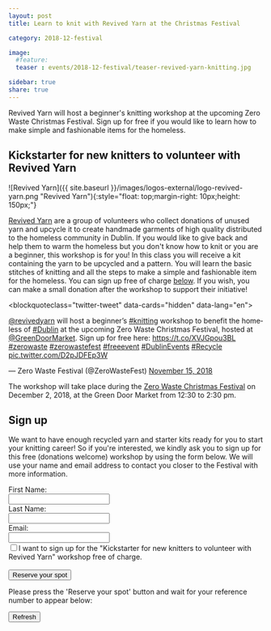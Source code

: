 ```yaml
---
layout: post
title: Learn to knit with Revived Yarn at the Christmas Festival

category: 2018-12-festival

image:
  #feature: 
  teaser : events/2018-12-festival/teaser-revived-yarn-knitting.jpg

sidebar: true
share: true
---
```


Revived Yarn will host a beginner's knitting workshop at the upcoming Zero Waste Christmas Festival. Sign up for free if you would like to learn how to make simple and fashionable items for the homeless.

## Kickstarter for new knitters to volunteer with Revived Yarn

![Revived Yarn]({{ site.baseurl }}/images/logos-external/logo-revived-yarn.png "Revived Yarn"){:style="float: top;margin-right: 10px;height: 150px;"}

[Revived Yarn](https://www.facebook.com/revivedyarn) are a group of volunteers who collect donations of unused yarn and upcycle it to create handmade garments of high quality distributed to the homeless community in Dublin. If you would like to give back and help them to warm the homeless but you don't know how to knit or you are a beginner, this workshop is for you! In this class you will receive a kit containing the yarn to be upcycled and a pattern. You will learn the basic stitches of knitting and all the steps to make a simple and fashionable item for the homeless. You can sign up free of charge [below](#sign-up). If you wish, you can make a small donation after the workshop to support their initiative!

<blockquoteclass="twitter-tweet" data-cards="hidden" data-lang="en"><p lang="en" dir="ltr"><a href="https://twitter.com/revivedyarn?ref_src=twsrc%5Etfw">@revivedyarn</a> will host a beginner’s <a href="https://twitter.com/hashtag/knitting?src=hash&amp;ref_src=twsrc%5Etfw">#knitting</a> workshop to benefit the homeless of <a href="https://twitter.com/hashtag/Dublin?src=hash&amp;ref_src=twsrc%5Etfw">#Dublin</a> at the upcoming Zero Waste Christmas Festival, hosted at <a href="https://twitter.com/GreenDoorMarket?ref_src=twsrc%5Etfw">@GreenDoorMarket</a>. Sign up for free here: <a href="https://t.co/XVJGpou3BL">https://t.co/XVJGpou3BL</a> <a href="https://twitter.com/hashtag/zerowaste?src=hash&amp;ref_src=twsrc%5Etfw">#zerowaste</a> <a href="https://twitter.com/hashtag/zerowastefest?src=hash&amp;ref_src=twsrc%5Etfw">#zerowastefest</a> <a href="https://twitter.com/hashtag/freeevent?src=hash&amp;ref_src=twsrc%5Etfw">#freeevent</a> <a href="https://twitter.com/hashtag/DublinEvents?src=hash&amp;ref_src=twsrc%5Etfw">#DublinEvents</a> <a href="https://twitter.com/hashtag/Recycle?src=hash&amp;ref_src=twsrc%5Etfw">#Recycle</a> <a href="https://t.co/D2pJDFEp3W">pic.twitter.com/D2pJDFEp3W</a></p>&mdash; Zero Waste Festival (@ZeroWasteFest) <a href="https://twitter.com/ZeroWasteFest/status/1063159705638363136?ref_src=twsrc%5Etfw">November 15, 2018</a></blockquote> <script asyncsrc="https://platform.twitter.com/widgets.js" charset="utf-8"></script> 

The workshop will take place during the [Zero Waste Christmas Festival](/2018-12-festival) on December 2, 2018, at the Green Door Market from 12:30 to 2:30 pm.

## Sign up

We want to have enough recycled yarn and starter kits ready for you to start your knitting career! So if you're interested, we kindly ask you to sign up for this free (donations welcome) workshop by using the form below. We will use your name and email address to contact you closer to the Festival with more information.

<form id="myForm" action="https://script.google.com/macros/s/AKfycbwlpfrgCNWGCd2RNcgs99MKM_V7TCM3biToca7cm5WcHGoyuxI/exec">
    First Name:<br>
    <input type="text" name="firstname" style="width:200px" required><br>
    Last Name:<br>
    <input type="text" name="lastname" style="width:200px" required><br>
    Email:<br>
    <input type="email" name="email" style="width:200px" required><br>
	<input type="checkbox" name="workshop" value="knitting_revived_yarn" required>I want to sign up for the "Kickstarter for new knitters to volunteer with Revived Yarn" workshop free of charge.<br><br>
    <input type="submit" id="mySubmit" value="Reserve your spot">
</form>

<p>Please press the 'Reserve your spot' button and wait for your reference number to appear below:<br>
<span id="myConf"></span></p>

<FORM>
<INPUT TYPE="button" onClick="history.go(0)" VALUE="Refresh">
</FORM>

<script src="//ajax.googleapis.com/ajax/libs/jquery/1.9.1/jquery.min.js"></script>

<script type="text/javascript">
$(document).ready(function(){
    // References:
    var $form = $('#myForm');
    var $conf = $('#myConf');
    var $subm = $('#mySubmit');	
    var $impt = $form.find(':input').not(':button, :submit, :reset, :hidden');
    // Submit function:
    $form.submit(function(){
        $.post($(this).attr('action'), $(this).serialize(), function(response){
     // On success, clear all inputs;      $impt.val('').attr('value','').removeAttr('checked').removeAttr('selected');
     // Write a confirmation message:
            $conf.html("You're in! Your reference number is ZW1812WS1 in combination with your full name. Please refresh this page to book another spot.");			
            alert("You're in! Your reference number is ZW1812WS1 in combination with your full name. Please refresh this page to book another spot.");
     // Disable the submit button:
            $subm.prop('disabled', true);
        },'json');
        return false;
    });
});
</script>








